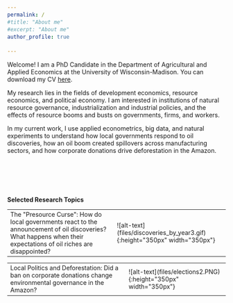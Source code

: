 ```yaml
---
permalink: /
#title: "About me"
#excerpt: "About me"
author_profile: true

---
```


Welcome! I am a PhD Candidate in the Department of Agricultural and Applied Economics at the University of Wisconsin-Madison. You can download my CV [here](http://ekatovich.github.io/files/CV_2020_09_17.pdf).

My research lies in the fields of development economics, resource economics, and political economy. I am interested in institutions of natural resource governance, industrialization and industrial policies, and the effects of resource booms and busts on governments, firms, and workers. 

In my current work, I use applied econometrics, big data, and natural experiments to understand how local governments respond to oil discoveries, how an oil boom created spillovers across manufacturing sectors, and how corporate donations drive deforestation in the Amazon. <br/>

<br/><br/><br/><br/>

**Selected Research Topics**

<table border="0">
 <tr>
    <td>The "Presource Curse":  How do local governments react to the announcement of oil discoveries? What happens when their expectations of oil riches are disappointed?</td>
    <td>![alt-text](files/discoveries_by_year3.gif){:height="350px" width="350px"}</td>
 </tr>
</table>

<table border="0">
 </tr>
 <tr>
    <td>Local Politics and Deforestation: Did a ban on corporate donations change environmental governance in the Amazon?<br/></td>
    <td>![alt-text](files/elections2.PNG){:height="350px" width="350px"}</td>
 </tr>
</table>
